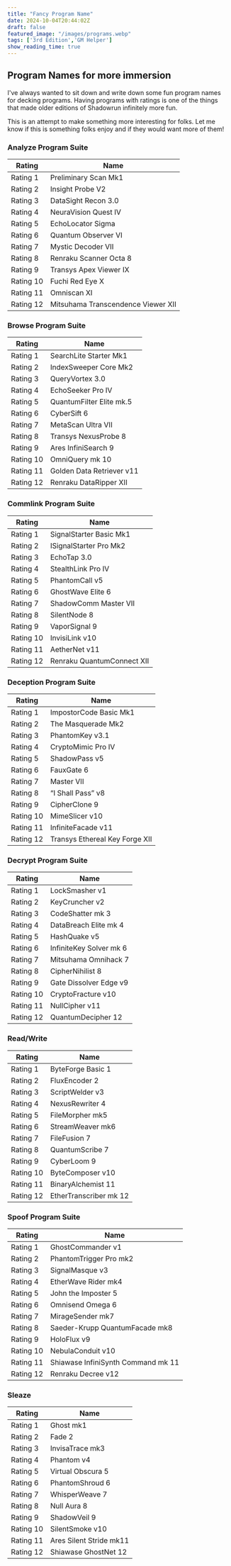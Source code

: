 ```yaml
---
title: "Fancy Program Name"
date: 2024-10-04T20:44:02Z
draft: false
featured_image: "/images/programs.webp"
tags: ['3rd Edition','GM Helper']
show_reading_time: true
---
```


## Program Names for more immersion
I've always wanted to sit down and write down some fun program names for decking programs. Having programs with ratings is one of the things that made older editions of Shadowrun infinitely more fun. 

This is an attempt to make something more interesting for folks. Let me know if this is something folks enjoy and if they would want more of them!

### Analyze Program Suite
|Rating|Name|
|----------|-----------|
|Rating 1|Preliminary Scan Mk1|
|Rating 2|Insight Probe V2|
|Rating 3|DataSight Recon 3.0|
|Rating 4|NeuraVision Quest IV|
|Rating 5|EchoLocator Sigma|
|Rating 6|Quantum Observer VI|
|Rating 7|Mystic Decoder VII |
|Rating 8|Renraku Scanner Octa 8|
|Rating 9|Transys Apex Viewer IX |
|Rating 10|Fuchi Red Eye X|
|Rating 11|Omniscan XI|
|Rating 12|Mitsuhama Transcendence Viewer XII|

### Browse Program Suite
|Rating|Name|
|----------|-----------|
|Rating 1|SearchLite Starter Mk1|
|Rating 2|IndexSweeper Core Mk2|
|Rating 3|QueryVortex 3.0|
|Rating 4|EchoSeeker Pro IV|
|Rating 5|QuantumFilter Elite mk.5|
|Rating 6|CyberSift 6|
|Rating 7|MetaScan Ultra VII |
|Rating 8|Transys NexusProbe 8|
|Rating 9|Ares InfiniSearch 9 |
|Rating 10|OmniQuery mk 10|
|Rating 11|Golden Data Retriever v11|
|Rating 12|Renraku DataRipper XII|

### Commlink Program Suite
|Rating|Name|
|----------|-----------|
|Rating 1|SignalStarter Basic Mk1|
|Rating 2|ISignalStarter Pro Mk2|
|Rating 3|EchoTap 3.0|
|Rating 4|StealthLink Pro IV|
|Rating 5|PhantomCall v5|
|Rating 6|GhostWave Elite 6|
|Rating 7|ShadowComm Master VII| 
|Rating 8|SilentNode 8|
|Rating 9|VaporSignal 9 |
|Rating 10|InvisiLink v10|
|Rating 11|AetherNet v11|
|Rating 12|Renraku QuantumConnect XII|


### Deception Program Suite
|Rating|Name|
|----------|-----------|
|Rating 1|ImpostorCode Basic Mk1|
|Rating 2|The Masquerade Mk2|
|Rating 3|PhantomKey  v3.1|
|Rating 4|CryptoMimic Pro  IV|
|Rating 5|ShadowPass v5|
|Rating 6|FauxGate 6|
|Rating 7|Master VII |
|Rating 8|“I Shall Pass” v8|
|Rating 9|CipherClone 9 |
|Rating 10|MimeSlicer v10|
|Rating 11|InfiniteFacade v11|
|Rating 12|Transys Ethereal Key Forge XII|



### Decrypt Program Suite
|Rating|Name|
|----------|-----------|
|Rating 1|LockSmasher v1|
|Rating 2|KeyCruncher v2|
|Rating 3|CodeShatter mk 3|
|Rating 4|DataBreach Elite mk 4|
|Rating 5|HashQuake v5|
|Rating 6|InfiniteKey Solver mk 6|
|Rating 7|Mitsuhama Omnihack 7|
|Rating 8|CipherNihilist 8|
|Rating 9|Gate Dissolver Edge v9|
|Rating 10|CryptoFracture v10|
|Rating 11|NullCipher v11|
|Rating 12|QuantumDecipher 12|

### Read/Write
|Rating|Name|
|----------|-----------|
|Rating 1|ByteForge Basic 1|
|Rating 2|FluxEncoder 2|
|Rating 3|ScriptWelder v3|
|Rating 4|NexusRewriter 4|
|Rating 5|FileMorpher mk5|
|Rating 6|StreamWeaver mk6|
|Rating 7|FileFusion 7|
|Rating 8|QuantumScribe 7|
|Rating 9|CyberLoom 9|
|Rating 10|ByteComposer v10|
|Rating 11|BinaryAlchemist 11|
|Rating 12|EtherTranscriber mk 12|


### Spoof Program Suite
|Rating|Name|
|----------|-----------|
|Rating 1|GhostCommander v1|
|Rating 2|PhantomTrigger Pro mk2|
|Rating 3|SignalMasque v3|
|Rating 4|EtherWave Rider mk4|
|Rating 5|John the Imposter 5|
|Rating 6|Omnisend Omega 6|
|Rating 7|MirageSender mk7|
|Rating 8|Saeder-Krupp QuantumFacade mk8|
|Rating 9|HoloFlux v9|
|Rating 10|NebulaConduit v10|
|Rating 11|Shiawase InfiniSynth Command mk 11|
|Rating 12|Renraku Decree v12|

### Sleaze
|Rating|Name|
|----------|-----------|
|Rating 1|Ghost mk1|
|Rating 2|Fade 2|
|Rating 3|InvisaTrace mk3|
|Rating 4|Phantom v4|
|Rating 5|Virtual Obscura 5|
|Rating 6|PhantomShroud 6|
|Rating 7 |WhisperWeave 7|
|Rating 8|Null Aura 8|
|Rating 9|ShadowVeil 9|
|Rating 10|SilentSmoke v10|
|Rating 11|Ares Silent Stride mk11|
|Rating 12|Shiawase GhostNet 12|